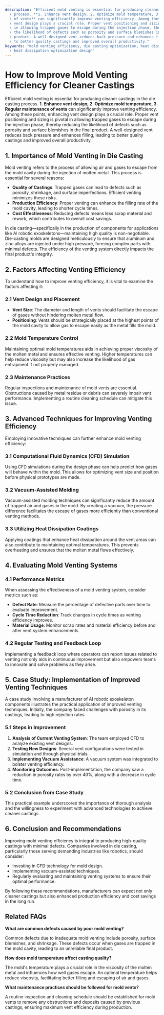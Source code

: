 ```yaml
---
description: "Efficient mold venting is essential for producing cleaner castings in the die casting\
  \ process. **1. Enhance vent design, 2. Optimize mold temperature, 3. Regular maintenance\
  \ of vents** can significantly improve venting efficiency. Among these points, enhancing\
  \ vent design plays a crucial role. Proper vent positioning and sizing is pivotal\
  \ in allowing trapped gases to escape during the injection phase, thereby reducing\
  \ the likelihood of defects such as porosity and surface blemishes in the final\
  \ product. A well-designed vent reduces back pressure and enhances filling, leading\
  \ to better quality castings and improved overall productivity."
keywords: "mold venting efficiency, die casting optimization, heat dissipation performance,\
  \ heat dissipation optimization design"
---
```

# How to Improve Mold Venting Efficiency for Cleaner Castings

Efficient mold venting is essential for producing cleaner castings in the die casting process. **1. Enhance vent design, 2. Optimize mold temperature, 3. Regular maintenance of vents** can significantly improve venting efficiency. Among these points, enhancing vent design plays a crucial role. Proper vent positioning and sizing is pivotal in allowing trapped gases to escape during the injection phase, thereby reducing the likelihood of defects such as porosity and surface blemishes in the final product. A well-designed vent reduces back pressure and enhances filling, leading to better quality castings and improved overall productivity.

## **1. Importance of Mold Venting in Die Casting**

Mold venting refers to the process of allowing air and gases to escape from the mold cavity during the injection of molten metal. This process is essential for several reasons:

- **Quality of Castings**: Trapped gases can lead to defects such as porosity, shrinkage, and surface imperfections. Efficient venting minimizes these risks.
- **Production Efficiency**: Proper venting can enhance the filling rate of the mold cavity, leading to shorter cycle times.
- **Cost Effectiveness**: Reducing defects means less scrap material and rework, which contributes to overall cost savings.

In die casting—specifically in the production of components for applications like AI robotic exoskeletons—maintaining high quality is non-negotiable. Die-casting molds are designed meticulously to ensure that aluminum and zinc alloys are injected under high pressure, forming complex parts with minimal defects. The efficiency of the venting system directly impacts the final product's integrity.

## **2. Factors Affecting Venting Efficiency**

To understand how to improve venting efficiency, it is vital to examine the factors affecting it:

### **2.1 Vent Design and Placement**

- **Vent Size**: The diameter and length of vents should facilitate the escape of gases without hindering molten metal flow.
- **Positioning**: Vents should be strategically placed at the highest points of the mold cavity to allow gas to escape easily as the metal fills the mold.
  
### **2.2 Mold Temperature Control**

Maintaining optimal mold temperatures aids in achieving proper viscosity of the molten metal and ensures effective venting. Higher temperatures can help reduce viscosity but may also increase the likelihood of gas entrapment if not properly managed.

### **2.3 Maintenance Practices**

Regular inspections and maintenance of mold vents are essential. Obstructions caused by metal residue or debris can severely impair vent performance. Implementing a routine cleaning schedule can mitigate this issue.

## **3. Advanced Techniques for Improving Venting Efficiency**

Employing innovative techniques can further enhance mold venting efficiency:

### **3.1 Computational Fluid Dynamics (CFD) Simulation**

Using CFD simulations during the design phase can help predict how gases will behave within the mold. This allows for optimizing vent size and position before physical prototypes are made.

### **3.2 Vacuum-Assisted Molding**

Vacuum-assisted molding techniques can significantly reduce the amount of trapped air and gases in the mold. By creating a vacuum, the pressure difference facilitates the escape of gases more efficiently than conventional venting methods.

### **3.3 Utilizing Heat Dissipation Coatings**

Applying coatings that enhance heat dissipation around the vent areas can also contribute to maintaining optimal temperatures. This prevents overheating and ensures that the molten metal flows effectively.

## **4. Evaluating Mold Venting Systems**

### **4.1 Performance Metrics**

When assessing the effectiveness of a mold venting system, consider metrics such as:

- **Defect Rate**: Measure the percentage of defective parts over time to evaluate improvement.
- **Cycle Time Reduction**: Track changes in cycle times as venting efficiency improves.
- **Material Usage**: Monitor scrap rates and material efficiency before and after vent system enhancements.

### **4.2 Regular Testing and Feedback Loop**

Implementing a feedback loop where operators can report issues related to venting not only aids in continuous improvement but also empowers teams to innovate and solve problems as they arise.

## **5. Case Study: Implementation of Improved Venting Techniques**

A case study involving a manufacturer of AI robotic exoskeleton components illustrates the practical application of improved venting techniques. Initially, the company faced challenges with porosity in its castings, leading to high rejection rates.

### **5.1 Steps in Improvement**

1. **Analysis of Current Venting System**: The team employed CFD to analyze existing vent designs.
2. **Testing New Designs**: Several vent configurations were tested in simulation and through physical trials.
3. **Implementing Vacuum Assistance**: A vacuum system was integrated to bolster venting efficiency.
4. **Monitoring Outcomes**: Post-implementation, the company saw a reduction in porosity rates by over 40%, along with a decrease in cycle time.

### **5.2 Conclusion from Case Study**

This practical example underscored the importance of thorough analysis and the willingness to experiment with advanced technologies to achieve cleaner castings.

## **6. Conclusion and Recommendations**

Improving mold venting efficiency is integral to producing high-quality castings with minimal defects. Companies involved in die casting, particularly those serving demanding industries like robotics, should consider:

- Investing in CFD technology for mold design.
- Implementing vacuum-assisted techniques.
- Regularly evaluating and maintaining venting systems to ensure their optimal performance.

By following these recommendations, manufacturers can expect not only cleaner castings but also enhanced production efficiency and cost savings in the long run.

## Related FAQs

**What are common defects caused by poor mold venting?**    

Common defects due to inadequate mold venting include porosity, surface blemishes, and shrinkage. These defects occur when gases are trapped in the mold cavity, leading to an unreliable final product. 

**How does mold temperature affect casting quality?**    

The mold's temperature plays a crucial role in the viscosity of the molten metal and influences how well gases escape. An optimal temperature helps reduce viscosity, facilitating better filling and escaping of air and gases.

**What maintenance practices should be followed for mold vents?**    

A routine inspection and cleaning schedule should be established for mold vents to remove any obstructions and deposits caused by previous castings, ensuring maximum vent efficiency during production.
